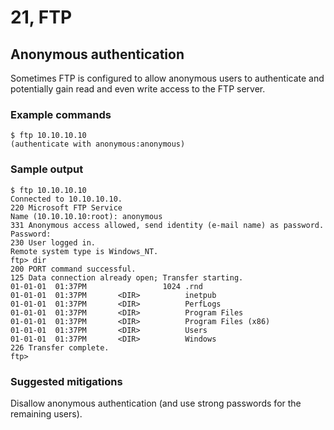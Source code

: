 # 21, FTP
## Anonymous authentication
Sometimes FTP is configured to allow anonymous users to authenticate and potentially gain read and even write access to the FTP server.

### Example commands
```
$ ftp 10.10.10.10
(authenticate with anonymous:anonymous)
```

### Sample output
```
$ ftp 10.10.10.10
Connected to 10.10.10.10.
220 Microsoft FTP Service
Name (10.10.10.10:root): anonymous
331 Anonymous access allowed, send identity (e-mail name) as password.
Password:
230 User logged in.
Remote system type is Windows_NT.
ftp> dir
200 PORT command successful.
125 Data connection already open; Transfer starting.
01-01-01  01:37PM                 1024 .rnd
01-01-01  01:37PM       <DIR>          inetpub
01-01-01  01:37PM       <DIR>          PerfLogs
01-01-01  01:37PM       <DIR>          Program Files
01-01-01  01:37PM       <DIR>          Program Files (x86)
01-01-01  01:37PM       <DIR>          Users
01-01-01  01:37PM       <DIR>          Windows
226 Transfer complete.
ftp>
```

### Suggested mitigations
Disallow anonymous authentication (and use strong passwords for the remaining users).
